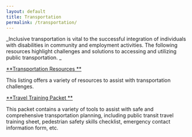 ```yaml
---
layout: default
title: Transportation
permalink: /transportation/
---
```

_Inclusive transportation is vital to the successful integration of individuals with disabilities in community and employment activities. The following resources highlight  challenges and solutions to accessing and utilizing public transportation. _

[**Transportation Resources
**](<http://employmentfirstma.org/files/Transportation Resources.doc>)

This listing offers a variety of resources to assist with transportation challenges.

[**Travel Training Packet
**](<http://employmentfirstma.org/files/Travel Training Forms.doc>)

This packet contains a variety of tools to assist with safe and comprehensive transportation planning, including public transit travel training sheet, pedestrian safety skills checklist, emergency contact information form, etc.
